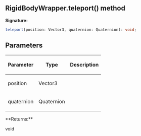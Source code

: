 
## RigidBodyWrapper.teleport() method

**Signature:**

```typescript
teleport(position: Vector3, quaternion: Quaternion): void;
```

## Parameters

<table><thead><tr><th>

Parameter


</th><th>

Type


</th><th>

Description


</th></tr></thead>
<tbody><tr><td>

position


</td><td>

Vector3


</td><td>


</td></tr>
<tr><td>

quaternion


</td><td>

Quaternion


</td><td>


</td></tr>
</tbody></table>
**Returns:**

void

